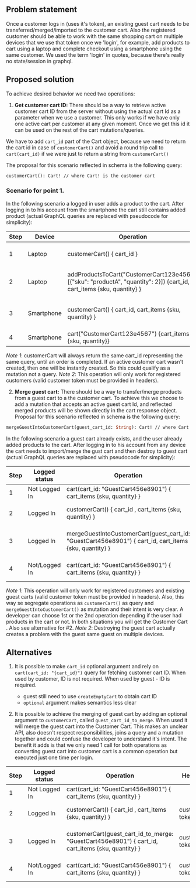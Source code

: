  ## Problem statement   

Once a customer logs in (uses it's token), an existing guest cart needs to be transferred/merged/imported to the customer cart.
Also the registered customer should be able to work with the same shopping cart on multiple devices that we use that token once we 'login', for example, add products to cart using a laptop and complete checkout using a smartphone using the same customer.
We used the term 'login' in quotes, because there's really no state/session in graphql.

 ## Proposed solution

To achieve desired behavior we need two operations: 

 1. **Get customer cart ID:** There should be a way to retrieve active customer cart ID from the server without using the actual cart Id as a parameter when we use a customer. This only works if we have only one active cart per customer at any given moment.
 Once we get this id it can be used on the rest of the cart mutations/queries. 
 
 We have to add `cart_id` part of the Cart object, because we need to return the cart id in case of `customerCart()` and avoid a round trip call to `cart(cart_id)` if we were just to return a string from `customerCart()`
 
 
 The proposal for this scenario reflected in schema is the following query:
```graphql
customerCart(): Cart! // where Cart! is the customer cart
```

### Scenario for point 1.
 
 In the following scenario a logged in user adds a product to the cart. After logging in to his account from the smartphone the cart still contains added product (actual GraphQL queries are replaced with pseudocode for simplicity): 
 
| Step | Device     | Operation                                                                        | Headers        | Response                                          |
|------|------------|----------------------------------------------------------------------------------|----------------|---------------------------------------------------|
| 1    | Laptop     | customerCart() { cart_id }                                                         | customer-token | { cart_id: "CustomerCart123e4567" }               |
| 2    | Laptop     | addProductsToCart("CustomerCart123e4567", [{"sku": "productA", "quantity": 2}]) {cart_id, cart_items {sku, quantity} }    | customer-token | { cart_id: "CustomerCart123e4567", cart_items: [{"sku": "productA", "quantity": 2]}|
| 3    | Smartphone | customerCart() { cart_id, cart_items {sku, quantity} }                                                         | customer-token | { cart_id: "CustomerCart123e4567", cart_items: [{"sku": "productA", "quantity": 2] }|
| 4    | Smartphone | cart("CustomerCart123e4567") {cart_items {sku, quantity}}                        | customer-token | {cart_items: [{"sku": "productA", "quantity": 2]} |

*Note 1*: customerCart will always return the same cart_id representing the same query, until an order is completed. If an active customer cart wasn't created, then one will be instantly created. So this could qualify as a mutation not a query.
*Note 2*: This operation will only work for registered customers (valid customer token must be provided in headers).


 2. **Merge guest cart:** There should be a way to transfer/merge products from a guest cart to a the customer cart. To achieve this we choose to add a mutation that accepts an active guest cart Id, and reflected merged products will be shown directly in the cart response object.
 Proposal for this scenario reflected in schema is the following query:
```graphql
mergeGuestIntoCustomerCart(guest_cart_id: String): Cart! // where Cart! is the customer cart
```

In the following scenario a guest cart already exists, and the user already added products to the cart. After logging in to his account from any device the cart needs to import/merge the gust cart and then destroy to guest cart (actual GraphQL queries are replaced with pseudocode for simplicity): 


| Step | Logged status| Operation                                                                        | Headers        | Response                                          |
|------|--------------|----------------------------------------------------------------------------------|----------------|---------------------------------------------------|
| 1    | Not Logged In| cart(cart_id: "GuestCart456e8901") { cart_items {sku, quantity} }                                                         |  | { cart_items: [{"sku": "productA", "quantity": 2] }    |
| 2    | Logged In    | customerCart() { cart_id , cart_items {sku, quantity} }                                                         | customer-token | { cart_id: "CustomerCart123e4567", cart_items:[] }               |
| 3    | Logged In    | mergeGuestIntoCustomerCart(guest_cart_id: "GuestCart456e8901") { cart_id, cart_items {sku, quantity} }                                                         | customer-token | { cart_id: "CustomerCart123e4567", cart_items: [{"sku": "productA", "quantity": 2] }|
| 4    | Not/Logged In| cart(cart_id: "GuestCart456e8901") { cart_items {sku, quantity} }                         | customer-token | {"errors": [{"message": "Could not find a cart with ID"}]} |

*Note 1*: This operation will only work for registered customers and existing guest carts (valid customer token must be provided in headers). Also, this way se segregate operations as `customerCart()` as query and `mergeGuestIntoCustomerCart()` as mutation and their intent is very clear. A developer can choose 1st or the 2nd operation depending if the user had products in the cart or not. In both situations you will get the Customer Cart . Also see alternative for #2.
*Note 2*: Destroying the guest cart actually creates a problem with the guest same guest on multiple devices.

 ## Alternatives
 
 1. It is possible to make `cart_id` optional argument and rely on `cart(cart_id: "{cart_id}")` query for fetching customer cart ID. When used by customer, ID is not required. When used by guest - ID is required.
    - guest still need to use `createEmptyCart` to obtain cart ID
    - `optional` argument makes semantics less clear
    
 2. It is possible to achieve the merging of guest cart by adding an optional argument to `customerCart`, called `guest_cart_id_to_merge`. When used it will merge the guest cart into the Customer Cart. This makes an unclear API, also doesn't respect responsibilities, joins a query and a mutation together and could confuse the developer to understand it's intent. The benefit it adds is that we only need 1 call for both operations as converting guest cart into customer cart is a common operation but executed just one time per login.
 
 | Step | Logged status| Operation                                                                        | Headers        | Response                                          |
 |------|--------------|----------------------------------------------------------------------------------|----------------|---------------------------------------------------|
 | 1    | Not Logged In| cart(cart_id: "GuestCart456e8901") { cart_items {sku, quantity} }                                                         |  | { cart_items: [{"sku": "productA", "quantity": 2] }    |
 | 2    | Logged In    | customerCart() { cart_id , cart_items {sku, quantity} }                                                         | customer-token | { cart_id: "CustomerCart123e4567", cart_items:[] }               |
 | 3    | Logged In    | customerCart(guest_cart_id_to_merge: "GuestCart456e8901") { cart_id, cart_items {sku, quantity} }                     | customer-token | { cart_id: "CustomerCart123e4567", cart_items: [{"sku": "productA", "quantity": 2] }|
 | 4    | Not/Logged In| cart(cart_id: "GuestCart456e8901") { cart_items {sku, quantity} }                         | customer-token | {"errors": [{"message": "Could not find a cart with ID"}]} |

